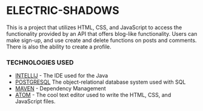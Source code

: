 # ELECTRIC-SHADOWS
This is a project that utilizes HTML, CSS, and JavaScript to access the functionality provided by an API that offers blog-like functionality. Users can make sign-up, and use create and delete functions on posts and comments. There is also the ability to create a profile.


### TECHNOLOGIES USED
* [INTELLIJ](https://www.jetbrains.com/idea/) - The IDE used for the Java
* [POSTGRESQL](https://www.postgresql.org) The object-relational database system used with SQL
* [MAVEN](https://maven.apache.org/) - Dependency Management 
* [ATOM](https://atom.io) - The cool text editor used to write the HTML, CSS, and JavaScript files.



